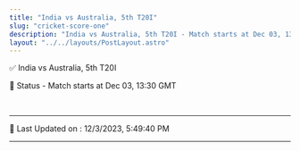 ```yaml
---
title: "India vs Australia, 5th T20I"
slug: "cricket-score-one"
description: "India vs Australia, 5th T20I - Match starts at Dec 03, 13:30 GMT."
layout: "../../layouts/PostLayout.astro"
--- 
```


✅ India vs Australia, 5th T20I

📑 Status - Match starts at Dec 03, 13:30 GMT

<br />

***

📝 Last Updated on : 12/3/2023, 5:49:40 PM

***

